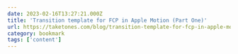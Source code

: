 ```yaml
---
date: 2023-02-16T13:27:21.000Z
title: 'Transition template for FCP in Apple Motion (Part One)'
url: https://taketones.com/blog/transition-template-for-fcp-in-apple-motion-part-one
category: bookmark
tags: ['content']
---
```

